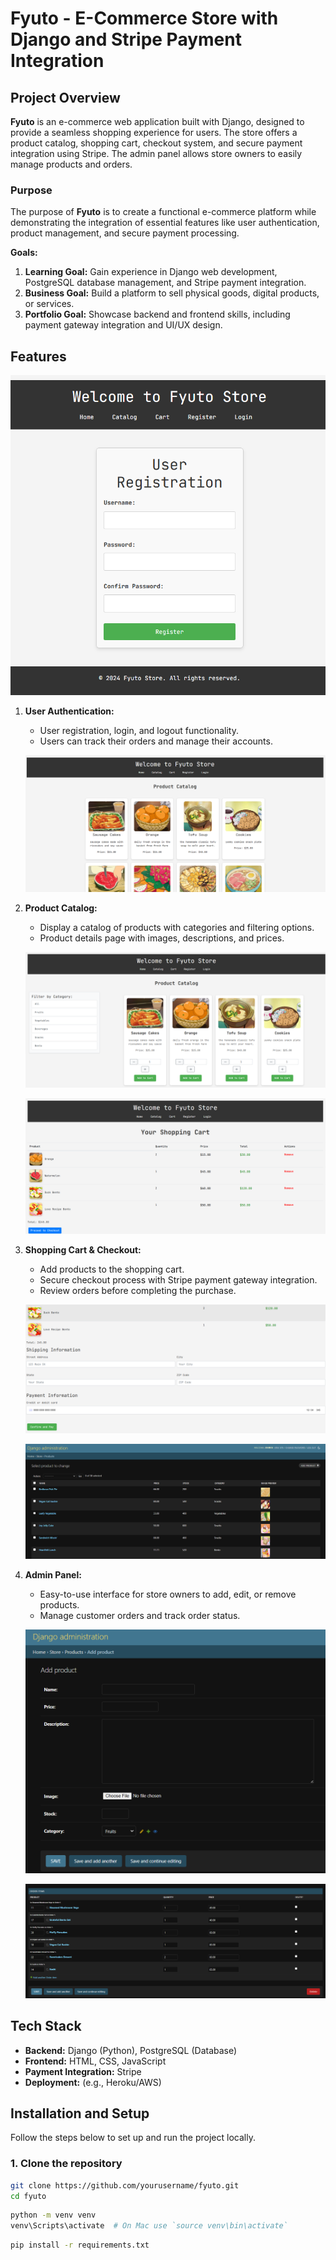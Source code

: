 # Fyuto - E-Commerce Store with Django and Stripe Payment Integration

## Project Overview

**Fyuto** is an e-commerce web application built with Django, designed to provide a seamless shopping experience for users. The store offers a product catalog, shopping cart, checkout system, and secure payment integration using Stripe. The admin panel allows store owners to easily manage products and orders.

### Purpose

The purpose of **Fyuto** is to create a functional e-commerce platform while demonstrating the integration of essential features like user authentication, product management, and secure payment processing. 

**Goals:**
1. **Learning Goal:** Gain experience in Django web development, PostgreSQL database management, and Stripe payment integration.
2. **Business Goal:** Build a platform to sell physical goods, digital products, or services.
3. **Portfolio Goal:** Showcase backend and frontend skills, including payment gateway integration and UI/UX design.

## Features
   
   ![alt text](image-1.png)
1. **User Authentication:**
   - User registration, login, and logout functionality.
   - Users can track their orders and manage their accounts.

   ![alt text](image.png)
2. **Product Catalog:**
   - Display a catalog of products with categories and filtering options.
   - Product details page with images, descriptions, and prices.

   ![alt text](image-2.png)

   ![alt text](image-3.png)
3. **Shopping Cart & Checkout:**
   - Add products to the shopping cart.
   - Secure checkout process with Stripe payment gateway integration.
   - Review orders before completing the purchase.

   ![alt text](image-4.png)


   ![alt text](image-5.png)

4. **Admin Panel:**
   - Easy-to-use interface for store owners to add, edit, or remove products.
   - Manage customer orders and track order status.

   ![alt text](image-6.png)

   ![alt text](image-7.png)

## Tech Stack

- **Backend:** Django (Python), PostgreSQL (Database)
- **Frontend:** HTML, CSS, JavaScript
- **Payment Integration:** Stripe
- **Deployment:** (e.g., Heroku/AWS)

## Installation and Setup

Follow the steps below to set up and run the project locally.

### 1. Clone the repository

```bash
git clone https://github.com/yourusername/fyuto.git
cd fyuto
```

```bash
python -m venv venv
venv\Scripts\activate  # On Mac use `source venv\bin\activate`
```

```bash
pip install -r requirements.txt
```



